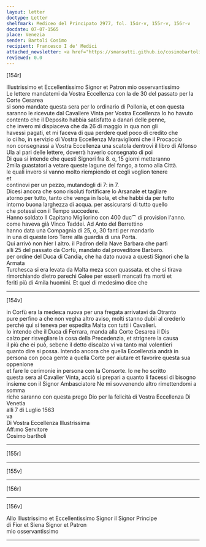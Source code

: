 ```yaml
---
layout: letter
doctype: Letter
shelfmark: Mediceo del Principato 2977, fol. 154r-v, 155r-v, 156r-v
docdate: 07-07-1565
place: Venezia
sender: Bartoli Cosimo
recipient: Francesco I de' Medici
attached_newsletter: <a href="https://smansutti.github.io/cosimobartoli/texts/3079_122/">3079_122</a>
reviewed: 0.0
---
```


[154r]  
  
  
Illustrissimo et Eccellentissimo Signor et Patron mio osservantissimo  
Le lettere mandatemi da Vostra Eccellenza con la de 30 del passato per la Corte Cesarea  
si sono mandate questa sera per lo ordinario di Pollonia, et con questa  
saranno le ricevute dal Cavaliere Vinta per Vostra Eccellenza Io ho havuto  
contento che il Deposito habbia satisfatto a danari delle penne,  
che invero mi dispiaceva che da 26 di maggio in qua non gli  
havessi pagati, et mi faceva di qua perdere quel poco di credito che  
io ci ho, in servizio di Vostra Eccellenza Maravigliomi che il Procaccio  
non consegnassi a Vostra Eccellenza una scatola dentrovi il libro di Alfonso  
Ula al pari delle lettere, doverrà haverlo consegnato di poi  
Di qua si intende che questi Signori fra 8. o, 15 giorni metteranno  
2mila guastatori a vetare queste lagune del fango, a torno alla Città.  
le quali invero si vanno molto riempiendo et cegli voglion tenere  
et  
continovi per un pezzo, mutandogli di 7: in 7.  
Dicesi ancora che sono risoluti fortificare lo Arsanale et tagliare  
atorno per tutto, tanto che venga in Isola, et che habbi da per tutto  
intorno buona larghezza di acqua. per assicurarsi di tutto quello  
che potessi con il Tempo succedere.  
Hanno soldato Il Capitano Migliorino con 400 duc⁀ di provision l'anno.  
come haveva già Vinco Taddei. Ad Anto del Berrettino  
hanno data una Compagnia di 25, o, 30 fanti per mandarlo  
in una di queste loro Terre alla guardia di una Porta.  
Qui arrivò non hier l altro. il Padron della Nave Barbara che partì  
alli 25 del passato da Corfù, mandato dal proveditore Barbaro.  
per ordine del Duca di Candia, che ha dato nuova a questi Signori che la Armata  
Turchesca si era levata da Malta meza scon quassata. et che si tirava  
rimorchiando dietro parechi Galee per esserli mancati fra morti et  
feriti più di 4mila huomini. Et quel di medesimo dice che  
  
---  

[154v]  
  
  
in Corfù era la medes:a nuova per una fregata arrivatavi da Otranto  
pure perfino a che non vegha altro aviso, molti stanno dubii al crederlo  
perché qui si teneva per espedita Malta con tutti i Cavalieri.  
Io intendo che il Duca di Ferrara, manda alla Corte Cesarea il Dis  
calzo per risvegliare la cosa della Precedenzia, et strignere la causa  
il più che ei può, sebene il detto discalzo vi va tanto mal volentieri  
quanto dire si possa. Intendo ancora che quella Eccellenzia andrà in  
persona con poca gente a quella Corte per aiutare et favorire questa sua oppenione  
et fare le cerimonie in persona con la Consorte. Io ne ho scritto  
questa sera al Cavalier Vinta, acciò si prepari a quanto li facessi di bisogno  
insieme con il Signor Ambasciatore Ne mi sovvenendo altro rimettendomi a somma  
riche saranno con questa prego Dio per la felicità di Vostra Eccellenza Di Venetia  
alli 7 di Luglio 1563  
va  
Di Vostra Eccellenza Illustrissima  
Aff:mo Servitore  
Cosimo bartholi  
  
---  

[155r]  
  
  
  
---  

[155v]  
  
  
  
---  

[156r]  
  
  
  
---  

[156v]  
  
  
Allo Illustrissimo et Eccellentissimo Signor il Signor Principe  
di Fior et Siena Signor et Patron  
mio osservantissimo  
  
---  


